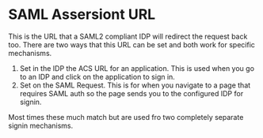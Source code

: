 # SAML Assersiont URL

This is the URL that a SAML2 compliant IDP will redirect the request back too.  There are two ways that this URL can be set and both work for specific mechanisms.

1. Set in the IDP the ACS URL for an application.  This is used when you go to an IDP and click on the application to sign in.
2. Set on the SAML Request.  This is for when you navigate to a page that requires SAML auth so the page sends you to the configured IDP for signin.

Most times these much match but are used fro two completely separate signin mechanisms.